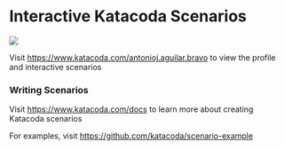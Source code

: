 # Interactive Katacoda Scenarios

[![](http://shields.katacoda.com/katacoda/antonioj.aguilar.bravo/count.svg)](https://www.katacoda.com/antonioj.aguilar.bravo "Get your profile on Katacoda.com")

Visit https://www.katacoda.com/antonioj.aguilar.bravo to view the profile and interactive scenarios

### Writing Scenarios
Visit https://www.katacoda.com/docs to learn more about creating Katacoda scenarios

For examples, visit https://github.com/katacoda/scenario-example
